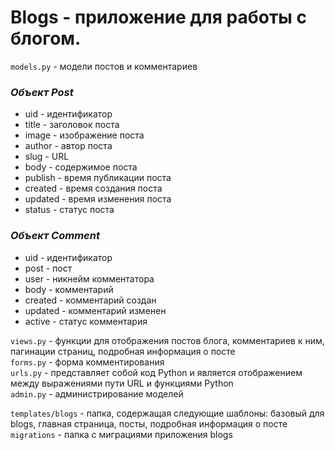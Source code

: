 # Blogs - приложение для работы с блогом.

`models.py` - модели постов и комментариев

### ***Объект Post***

- uid - идентификатор
- title - заголовок поста
- image - изображение поста
- author - автор поста
- slug - URL
- body - содержимое поста
- publish - время публикации поста
- created - время создания поста
- updated - время изменения поста
- status - статус поста

### ***Объект Comment***

- uid - идентификатор
- post - пост
- user - никнейм комментатора
- body - комментарий
- created - комментарий создан
- updated - комментарий изменен
- active - статус комментария

`views.py` - функции для отображения постов блога, комментариев к ним, пагинации страниц, подробная информация о
посте<br>
`forms.py` - форма комментирования<br>
`urls.py` - представляет собой код Python и является отображением между выражениями пути URL и функциями Python<br>
`admin.py` - администрирование моделей<br>

`templates/blogs` - папка, содержащая следующие шаблоны: базовый для blogs, главная страница, посты, подробная
информация о посте <br>
`migrations` - папка с миграциями приложения blogs<br>